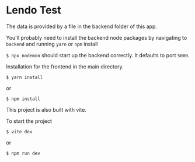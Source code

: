 # Lendo Test

The data is provided by a file in the backend folder of this app.

You'll probably need to install the backend node packages by navigating to `backend` and running `yarn` or `npm` install

`$ npx nodemon` should start up the backend correctly. It defaults to port `5000`.

Installation for the frontend in the main directory.

`$ yarn install`

or

`$ npm install`

This project is also built with vite.

To start the project

`$ vite dev`

or

`$ npm run dev`
